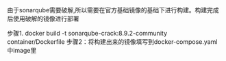 由于sonarqube需要破解,所以需要在官方基础镜像的基础下进行构建。构建完成后使用破解的镜像进行部署

步骤1. docker build -t sonarqube-crack:8.9.2-community container/Dockerfile
步骤2：将构建出来的镜像填写到docker-compose.yaml中image里